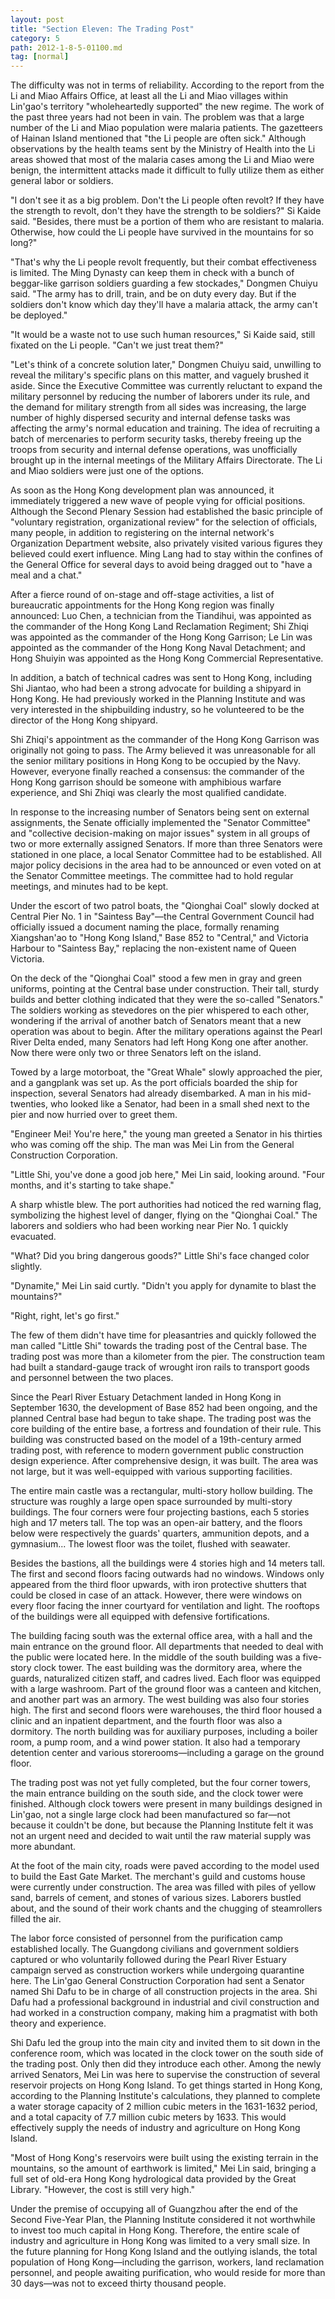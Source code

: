 ```yaml
---
layout: post
title: "Section Eleven: The Trading Post"
category: 5
path: 2012-1-8-5-01100.md
tag: [normal]
---
```


The difficulty was not in terms of reliability. According to the report from the Li and Miao Affairs Office, at least all the Li and Miao villages within Lin'gao's territory "wholeheartedly supported" the new regime. The work of the past three years had not been in vain. The problem was that a large number of the Li and Miao population were malaria patients. The gazetteers of Hainan Island mentioned that "the Li people are often sick." Although observations by the health teams sent by the Ministry of Health into the Li areas showed that most of the malaria cases among the Li and Miao were benign, the intermittent attacks made it difficult to fully utilize them as either general labor or soldiers.

"I don't see it as a big problem. Don't the Li people often revolt? If they have the strength to revolt, don't they have the strength to be soldiers?" Si Kaide said. "Besides, there must be a portion of them who are resistant to malaria. Otherwise, how could the Li people have survived in the mountains for so long?"

"That's why the Li people revolt frequently, but their combat effectiveness is limited. The Ming Dynasty can keep them in check with a bunch of beggar-like garrison soldiers guarding a few stockades," Dongmen Chuiyu said. "The army has to drill, train, and be on duty every day. But if the soldiers don't know which day they'll have a malaria attack, the army can't be deployed."

"It would be a waste not to use such human resources," Si Kaide said, still fixated on the Li people. "Can't we just treat them?"

"Let's think of a concrete solution later," Dongmen Chuiyu said, unwilling to reveal the military's specific plans on this matter, and vaguely brushed it aside. Since the Executive Committee was currently reluctant to expand the military personnel by reducing the number of laborers under its rule, and the demand for military strength from all sides was increasing, the large number of highly dispersed security and internal defense tasks was affecting the army's normal education and training. The idea of recruiting a batch of mercenaries to perform security tasks, thereby freeing up the troops from security and internal defense operations, was unofficially brought up in the internal meetings of the Military Affairs Directorate. The Li and Miao soldiers were just one of the options.

As soon as the Hong Kong development plan was announced, it immediately triggered a new wave of people vying for official positions. Although the Second Plenary Session had established the basic principle of "voluntary registration, organizational review" for the selection of officials, many people, in addition to registering on the internal network's Organization Department website, also privately visited various figures they believed could exert influence. Ming Lang had to stay within the confines of the General Office for several days to avoid being dragged out to "have a meal and a chat."

After a fierce round of on-stage and off-stage activities, a list of bureaucratic appointments for the Hong Kong region was finally announced: Luo Chen, a technician from the Tiandihui, was appointed as the commander of the Hong Kong Land Reclamation Regiment; Shi Zhiqi was appointed as the commander of the Hong Kong Garrison; Le Lin was appointed as the commander of the Hong Kong Naval Detachment; and Hong Shuiyin was appointed as the Hong Kong Commercial Representative.

In addition, a batch of technical cadres was sent to Hong Kong, including Shi Jiantao, who had been a strong advocate for building a shipyard in Hong Kong. He had previously worked in the Planning Institute and was very interested in the shipbuilding industry, so he volunteered to be the director of the Hong Kong shipyard.

Shi Zhiqi's appointment as the commander of the Hong Kong Garrison was originally not going to pass. The Army believed it was unreasonable for all the senior military positions in Hong Kong to be occupied by the Navy. However, everyone finally reached a consensus: the commander of the Hong Kong garrison should be someone with amphibious warfare experience, and Shi Zhiqi was clearly the most qualified candidate.

In response to the increasing number of Senators being sent on external assignments, the Senate officially implemented the "Senator Committee" and "collective decision-making on major issues" system in all groups of two or more externally assigned Senators. If more than three Senators were stationed in one place, a local Senator Committee had to be established. All major policy decisions in the area had to be announced or even voted on at the Senator Committee meetings. The committee had to hold regular meetings, and minutes had to be kept.

Under the escort of two patrol boats, the "Qionghai Coal" slowly docked at Central Pier No. 1 in "Saintess Bay"—the Central Government Council had officially issued a document naming the place, formally renaming Xiangshan'ao to "Hong Kong Island," Base 852 to "Central," and Victoria Harbour to "Saintess Bay," replacing the non-existent name of Queen Victoria.

On the deck of the "Qionghai Coal" stood a few men in gray and green uniforms, pointing at the Central base under construction. Their tall, sturdy builds and better clothing indicated that they were the so-called "Senators." The soldiers working as stevedores on the pier whispered to each other, wondering if the arrival of another batch of Senators meant that a new operation was about to begin. After the military operations against the Pearl River Delta ended, many Senators had left Hong Kong one after another. Now there were only two or three Senators left on the island.

Towed by a large motorboat, the "Great Whale" slowly approached the pier, and a gangplank was set up. As the port officials boarded the ship for inspection, several Senators had already disembarked. A man in his mid-twenties, who looked like a Senator, had been in a small shed next to the pier and now hurried over to greet them.

"Engineer Mei! You're here," the young man greeted a Senator in his thirties who was coming off the ship. The man was Mei Lin from the General Construction Corporation.

"Little Shi, you've done a good job here," Mei Lin said, looking around. "Four months, and it's starting to take shape."

A sharp whistle blew. The port authorities had noticed the red warning flag, symbolizing the highest level of danger, flying on the "Qionghai Coal." The laborers and soldiers who had been working near Pier No. 1 quickly evacuated.

"What? Did you bring dangerous goods?" Little Shi's face changed color slightly.

"Dynamite," Mei Lin said curtly. "Didn't you apply for dynamite to blast the mountains?"

"Right, right, let's go first."

The few of them didn't have time for pleasantries and quickly followed the man called "Little Shi" towards the trading post of the Central base. The trading post was more than a kilometer from the pier. The construction team had built a standard-gauge track of wrought iron rails to transport goods and personnel between the two places.

Since the Pearl River Estuary Detachment landed in Hong Kong in September 1630, the development of Base 852 had been ongoing, and the planned Central base had begun to take shape. The trading post was the core building of the entire base, a fortress and foundation of their rule. This building was constructed based on the model of a 19th-century armed trading post, with reference to modern government public construction design experience. After comprehensive design, it was built. The area was not large, but it was well-equipped with various supporting facilities.

The entire main castle was a rectangular, multi-story hollow building. The structure was roughly a large open space surrounded by multi-story buildings. The four corners were four projecting bastions, each 5 stories high and 17 meters tall. The top was an open-air battery, and the floors below were respectively the guards' quarters, ammunition depots, and a gymnasium... The lowest floor was the toilet, flushed with seawater.

Besides the bastions, all the buildings were 4 stories high and 14 meters tall. The first and second floors facing outwards had no windows. Windows only appeared from the third floor upwards, with iron protective shutters that could be closed in case of an attack. However, there were windows on every floor facing the inner courtyard for ventilation and light. The rooftops of the buildings were all equipped with defensive fortifications.

The building facing south was the external office area, with a hall and the main entrance on the ground floor. All departments that needed to deal with the public were located here. In the middle of the south building was a five-story clock tower. The east building was the dormitory area, where the guards, naturalized citizen staff, and cadres lived. Each floor was equipped with a large washroom. Part of the ground floor was a canteen and kitchen, and another part was an armory. The west building was also four stories high. The first and second floors were warehouses, the third floor housed a clinic and an inpatient department, and the fourth floor was also a dormitory. The north building was for auxiliary purposes, including a boiler room, a pump room, and a wind power station. It also had a temporary detention center and various storerooms—including a garage on the ground floor.

The trading post was not yet fully completed, but the four corner towers, the main entrance building on the south side, and the clock tower were finished. Although clock towers were present in many buildings designed in Lin'gao, not a single large clock had been manufactured so far—not because it couldn't be done, but because the Planning Institute felt it was not an urgent need and decided to wait until the raw material supply was more abundant.

At the foot of the main city, roads were paved according to the model used to build the East Gate Market. The merchant's guild and customs house were currently under construction. The area was filled with piles of yellow sand, barrels of cement, and stones of various sizes. Laborers bustled about, and the sound of their work chants and the chugging of steamrollers filled the air.

The labor force consisted of personnel from the purification camp established locally. The Guangdong civilians and government soldiers captured or who voluntarily followed during the Pearl River Estuary campaign served as construction workers while undergoing quarantine here. The Lin'gao General Construction Corporation had sent a Senator named Shi Dafu to be in charge of all construction projects in the area. Shi Dafu had a professional background in industrial and civil construction and had worked in a construction company, making him a pragmatist with both theory and experience.

Shi Dafu led the group into the main city and invited them to sit down in the conference room, which was located in the clock tower on the south side of the trading post. Only then did they introduce each other. Among the newly arrived Senators, Mei Lin was here to supervise the construction of several reservoir projects on Hong Kong Island. To get things started in Hong Kong, according to the Planning Institute's calculations, they planned to complete a water storage capacity of 2 million cubic meters in the 1631-1632 period, and a total capacity of 7.7 million cubic meters by 1633. This would effectively supply the needs of industry and agriculture on Hong Kong Island.

"Most of Hong Kong's reservoirs were built using the existing terrain in the mountains, so the amount of earthwork is limited," Mei Lin said, bringing a full set of old-era Hong Kong hydrological data provided by the Great Library. "However, the cost is still very high."

Under the premise of occupying all of Guangzhou after the end of the Second Five-Year Plan, the Planning Institute considered it not worthwhile to invest too much capital in Hong Kong. Therefore, the entire scale of industry and agriculture in Hong Kong was limited to a very small size. In the future planning for Hong Kong Island and the outlying islands, the total population of Hong Kong—including the garrison, workers, land reclamation personnel, and people awaiting purification, who would reside for more than 30 days—was not to exceed thirty thousand people.